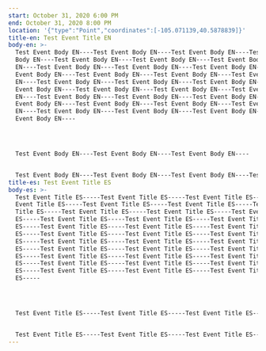 ```yaml
---
start: October 31, 2020 6:00 PM
end: October 31, 2020 8:00 PM
location: '{"type":"Point","coordinates":[-105.071139,40.5878839]}'
title-en: Test Event Title EN
body-en: >-
  Test Event Body EN----Test Event Body EN----Test Event Body EN----Test Event
  Body EN----Test Event Body EN----Test Event Body EN----Test Event Body
  EN----Test Event Body EN----Test Event Body EN----Test Event Body EN----Test
  Event Body EN----Test Event Body EN----Test Event Body EN----Test Event Body
  EN----Test Event Body EN----Test Event Body EN----Test Event Body EN----Test
  Event Body EN----Test Event Body EN----Test Event Body EN----Test Event Body
  EN----Test Event Body EN----Test Event Body EN----Test Event Body EN----Test
  Event Body EN----Test Event Body EN----Test Event Body EN----Test Event Body
  EN----Test Event Body EN----Test Event Body EN----Test Event Body EN----Test
  Event Body EN----




  Test Event Body EN----Test Event Body EN----Test Event Body EN----


  Test Event Body EN----Test Event Body EN----Test Event Body EN----Test Event Body EN----Test Event Body EN----Test Event Body EN----
title-es: Test Event Title ES
body-es: >-
  Test Event Title ES-----Test Event Title ES-----Test Event Title ES-----Test
  Event Title ES-----Test Event Title ES-----Test Event Title ES-----Test Event
  Title ES-----Test Event Title ES-----Test Event Title ES-----Test Event Title
  ES-----Test Event Title ES-----Test Event Title ES-----Test Event Title
  ES-----Test Event Title ES-----Test Event Title ES-----Test Event Title
  ES-----Test Event Title ES-----Test Event Title ES-----Test Event Title
  ES-----Test Event Title ES-----Test Event Title ES-----Test Event Title
  ES-----Test Event Title ES-----Test Event Title ES-----Test Event Title
  ES-----Test Event Title ES-----Test Event Title ES-----Test Event Title
  ES-----Test Event Title ES-----Test Event Title ES-----Test Event Title
  ES-----Test Event Title ES-----Test Event Title ES-----Test Event Title
  ES-----




  Test Event Title ES-----Test Event Title ES-----Test Event Title ES-----


  Test Event Title ES-----Test Event Title ES-----Test Event Title ES-----Test Event Title ES-----Test Event Title ES-----Test Event Title ES-----Test Event Title ES-----Test Event Title ES-----
---
```

